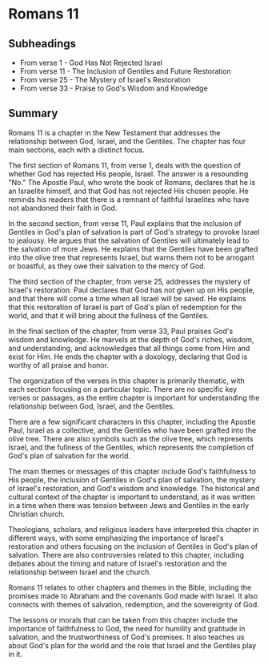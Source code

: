 # Romans 11

## Subheadings

* From verse 1 - God Has Not Rejected Israel
* From verse 11 - The Inclusion of Gentiles and Future Restoration
* From verse 25 - The Mystery of Israel's Restoration
* From verse 33 - Praise to God's Wisdom and Knowledge

## Summary

Romans 11 is a chapter in the New Testament that addresses the relationship between God, Israel, and the Gentiles. The chapter has four main sections, each with a distinct focus.

The first section of Romans 11, from verse 1, deals with the question of whether God has rejected His people, Israel. The answer is a resounding "No." The Apostle Paul, who wrote the book of Romans, declares that he is an Israelite himself, and that God has not rejected His chosen people. He reminds his readers that there is a remnant of faithful Israelites who have not abandoned their faith in God.

In the second section, from verse 11, Paul explains that the inclusion of Gentiles in God's plan of salvation is part of God's strategy to provoke Israel to jealousy. He argues that the salvation of Gentiles will ultimately lead to the salvation of more Jews. He explains that the Gentiles have been grafted into the olive tree that represents Israel, but warns them not to be arrogant or boastful, as they owe their salvation to the mercy of God.

The third section of the chapter, from verse 25, addresses the mystery of Israel's restoration. Paul declares that God has not given up on His people, and that there will come a time when all Israel will be saved. He explains that this restoration of Israel is part of God's plan of redemption for the world, and that it will bring about the fullness of the Gentiles.

In the final section of the chapter, from verse 33, Paul praises God's wisdom and knowledge. He marvels at the depth of God's riches, wisdom, and understanding, and acknowledges that all things come from Him and exist for Him. He ends the chapter with a doxology, declaring that God is worthy of all praise and honor.

The organization of the verses in this chapter is primarily thematic, with each section focusing on a particular topic. There are no specific key verses or passages, as the entire chapter is important for understanding the relationship between God, Israel, and the Gentiles.

There are a few significant characters in this chapter, including the Apostle Paul, Israel as a collective, and the Gentiles who have been grafted into the olive tree. There are also symbols such as the olive tree, which represents Israel, and the fullness of the Gentiles, which represents the completion of God's plan of salvation for the world.

The main themes or messages of this chapter include God's faithfulness to His people, the inclusion of Gentiles in God's plan of salvation, the mystery of Israel's restoration, and God's wisdom and knowledge. The historical and cultural context of the chapter is important to understand, as it was written in a time when there was tension between Jews and Gentiles in the early Christian church.

Theologians, scholars, and religious leaders have interpreted this chapter in different ways, with some emphasizing the importance of Israel's restoration and others focusing on the inclusion of Gentiles in God's plan of salvation. There are also controversies related to this chapter, including debates about the timing and nature of Israel's restoration and the relationship between Israel and the church.

Romans 11 relates to other chapters and themes in the Bible, including the promises made to Abraham and the covenants God made with Israel. It also connects with themes of salvation, redemption, and the sovereignty of God.

The lessons or morals that can be taken from this chapter include the importance of faithfulness to God, the need for humility and gratitude in salvation, and the trustworthiness of God's promises. It also teaches us about God's plan for the world and the role that Israel and the Gentiles play in it.